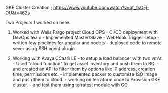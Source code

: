 GKE Cluster Creation                        ; https://www.youtube.com/watch?v=qf_fsOEj-OU&t=462s



Two Projects I worked on here. 
  1. Worked with Wells Fargo project Cloud OPS
    - CI/CD deployment with DevOps team 
    - Implemented Master/Slave
    - WebHook Trigger setup 
    - written few pipelines for angular and nodejs 
    - deployed code to remote sever using SSH agent plugin 
    
  2. Working with Avaya CCaaS LE 
    - to setup a load balancer with two vm's.
    - Used "cloud function" to get asset inventory and push them to BQ.
    - and created an API to filter them by options like IP address, creation time, permissions etc.
    - implemented packer to customize ISO image and push them to cloud.
    - working on terraform code to Provision GKE cluster.
    - and test them using terratest module with GO.
